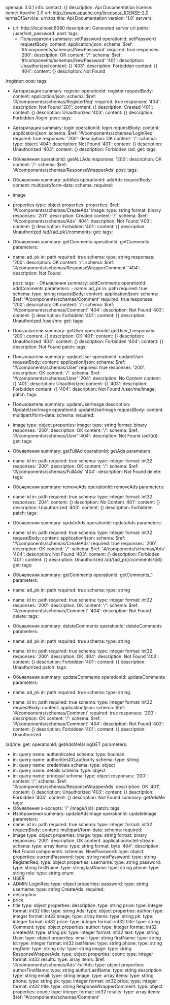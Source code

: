 openapi: 3.0.1
info:
contact: {}
description: Api Documentation
license:
name: Apache 2.0
url: http://www.apache.org/licenses/LICENSE-2.0
termsOfService: urn:tos
title: Api Documentation
version: '1.0'
servers:
- url: http://localhost:8080
  description: Generated server url
  paths:
  /user/set_password:
  post:
  tags:
  - Пользователи
  summary: setPassword
  operationId: setPassword
  requestBody:
  content:
  application/json:
  schema:
  $ref: '#/components/schemas/NewPassword'
  required: true
  responses:
  '200':
  description: OK
  content:
  '*/*':
  schema:
  $ref: '#/components/schemas/NewPassword'
  '401':
  description: Unauthorized
  content: {}
  '403':
  description: Forbidden
  content: {}
  '404':
  content: {}
  description: Not Found

/register:
post:
tags:
- Авторизация
summary: register
operationId: register
requestBody:
content:
application/json:
schema:
$ref: '#/components/schemas/RegisterReq'
required: true
responses:
'404':
description: Not Found
'201':
content: {}
description: Created
'401':
content: {}
description: Unauthorized
'403':
content: {}
description: Forbidden
/login:
post:
tags:
- Авторизация
summary: login
operationId: login
requestBody:
content:
application/json:
schema:
$ref: '#/components/schemas/LoginReq'
required: true
responses:
'200':
description: OK
content:
'*/*':
schema:
type: object
'404':
description: Not Found
'401':
content: {}
description: Unauthorized
'403':
content: {}
description: Forbidden
/ad:
get:
tags:
- Объявления
operationId: getALLAds
responses:
'200':
description: OK
content:
'*/*':
schema:
$ref: '#/components/schemas/ResponseWrapperAds'
post:
tags:
- Объявления
summary: addAds
operationId: addAds
requestBody:
content:
multipart/form-data:
schema:
required:
- image
- properties
type: object
properties:
properties:
$ref: '#/components/schemas/CreateAds'
image:
type: string
format: binary
responses:
'201':
description: Created
content:
'*/*':
schema:
$ref: '#/components/schemas/Ads'
'404':
description: Not Found
'403':
content: {}
description: Forbidden
'401':
content: {}
description: Unauthorized
/ad/{ad_pk}/comments:
get:
tags:
- Объявления
summary: getComments
operationId: getComments
parameters:
- name: ad_pk
in: path
required: true
schema:
type: string
responses:
'200':
description: OK
content:
'*/*':
schema:
$ref: '#/components/schemas/ResponseWrapperComment'
'404':
description: Not Found

    post:
      tags:
        - Объявления
      summary: addComments
      operationId: addComments
      parameters:
        - name: ad_pk
          in: path
          required: true
          schema:
            type: string
      requestBody:
        content:
          application/json:
            schema:
              $ref: '#/components/schemas/Comment'
        required: true
      responses:
        '200':
          description: OK
          content:
            '*/*':
              schema:
                $ref: '#/components/schemas/Comment'
        '404':
          description: Not Found
        '403':
          content: {}
          description: Forbidden
        '401':
          content: {}
          description: Unauthorized
/user/me:
get:
tags:
- Пользователи
summary: getUser
operationId: getUser_1
responses:
'200':
content: {}
description: OK
'401':
content: {}
description: Unauthorized
'403':
content: {}
description: Forbidden
'404':
content: {}
description: Not Found
patch:
tags:
- Пользователи
summary: updateUser
operationId: updateUser
requestBody:
content:
application/json:
schema:
$ref: '#/components/schemas/User'
required: true
responses:
'200':
description: OK
content:
'*/*':
schema:
$ref: '#/components/schemas/User'
'204':
description: No Content
content: {}
'401':
description: Unauthorized
content: {}
'403':
description: Forbidden
content: {}
'404':
description: Not Found
/user/me/image:
patch:
tags:
- Пользователи
summary: updateUserImage
description: UpdateUserImage
operationId: updateUserImage
requestBody:
content:
multipart/form-data:
schema:
required:
- image
type: object
properties:
image:
type: string
format: binary
responses:
'200':
description: OK
content:
'*/*':
schema:
$ref: '#/components/schemas/User'
'404':
description: Not Found
/ad/{id}:
get:
tags:
- Объявления
summary: getFullAd
operationId: getAds
parameters:
- name: id
in: path
required: true
schema:
type: integer
format: int32
responses:
'200':
description: OK
content:
'*/*':
schema:
$ref: '#/components/schemas/FullAds'
'404':
description: Not Found
delete:
tags:
- Объявления
summary: removeAds
operationId: removeAds
parameters:
- name: id
in: path
required: true
schema:
type: integer
format: int32
responses:
'204':
content: {}
description: No Content
'401':
content: {}
description: Unauthorized
'403':
content: {}
description: Forbidden
patch:
tags:
- Объявления
summary: updateAds
operationId: updateAds
parameters:
- name: id
in: path
required: true
schema:
type: integer
format: int32
requestBody:
content:
application/json:
schema:
$ref: '#/components/schemas/CreateAds'
required: true
responses:
'200':
description: OK
content:
'*/*':
schema:
$ref: '#/components/schemas/Ads'
'404':
description: Not Found
'403':
content: {}
description: Forbidden
'401':
content: {}
description: Unauthorized
/ad/{ad_pk}/comments/{id}:
get:
tags:
- Объявления
summary: getComments
operationId: getComments_1
parameters:
- name: ad_pk
in: path
required: true
schema:
type: string
- name: id
in: path
required: true
schema:
type: integer
format: int32
responses:
'200':
description: OK
content:
'*/*':
schema:
$ref: '#/components/schemas/Comment'
'404':
description: Not Found
delete:
tags:
- Объявления
summary: deleteComments
operationId: deleteComments
parameters:
- name: ad_pk
in: path
required: true
schema:
type: string
- name: id
in: path
required: true
schema:
type: integer
format: int32
responses:
'200':
description: OK
'404':
description: Not Found
'403':
content: {}
description: Forbidden
'401':
content: {}
description: Unauthorized
patch:
tags:
- Объявления
summary: updateComments
operationId: updateComments
parameters:
- name: ad_pk
in: path
required: true
schema:
type: string
- name: id
in: path
required: true
schema:
type: integer
format: int32
requestBody:
content:
application/json:
schema:
$ref: '#/components/schemas/Comment'
required: true
responses:
'200':
description: OK
content:
'*/*':
schema:
$ref: '#/components/schemas/Comment'
'404':
description: Not Found
'403':
content: {}
description: Forbidden
'401':
content: {}
description: Unauthorized

/ad/me:
get:
operationId: getAdsMeUsingGET
parameters:
- in: query
name: authenticated
schema:
type: boolean
- in: query
name: authorities[0].authority
schema:
type: string
- in: query
name: credentials
schema:
type: object
- in: query
name: details
schema:
type: object
- in: query
name: principal
schema:
type: object
responses:
'200':
content:
'*/*':
schema:
$ref: '#/components/schemas/ResponseWrapperAds'
description: OK
'401':
content: {}
description: Unauthorized
'403':
content: {}
description: Forbidden
'404':
content: {}
description: Not Found
summary: getAdsMe
tags:
- Объявления
x-accepts: '*/*'
/image/{id}:
patch:
tags:
- Изображения
summary: updateAdsImage
operationId: updateImage
parameters:
- name: id
in: path
required: true
schema:
type: integer
format: int32
requestBody:
content:
multipart/form-data:
schema:
required:
- image
type: object
properties:
image:
type: string
format: binary
responses:
'200':
description: OK
content:
application/octet-stream:
schema:
type: array
items:
type: string
format: byte
'404':
description: Not Found
components:
schemas:
NewPassword:
type: object
properties:
currentPassword:
type: string
newPassword:
type: string
RegisterReq:
type: object
properties:
username:
type: string
password:
type: string
firstName:
type: string
lastName:
type: string
phone:
type: string
role:
type: string
enum:
- USER
- ADMIN
LoginReq:
type: object
properties:
password:
type: string
username:
type: string
CreateAds:
required:
- description
- price
- title
type: object
properties:
description:
type: string
price:
type: integer
format: int32
title:
type: string
Ads:
type: object
properties:
author:
type: integer
format: int32
image:
type: array
items:
type: string
pk:
type: integer
format: int32
price:
type: integer
format: int32
title:
type: string
Comment:
type: object
properties:
author:
type: integer
format: int32
createdAt:
type: string
pk:
type: integer
format: int32
text:
type: string
User:
type: object
properties:
email:
type: string
firstName:
type: string
id:
type: integer
format: int32
lastName:
type: string
phone:
type: string
regDate:
type: string
city:
type: string
image:
type: string
ResponseWrapperAds:
type: object
properties:
count:
type: integer
format: int32
results:
type: array
items:
$ref: '#/components/schemas/Ads'
FullAds:
type: object
properties:
authorFirstName:
type: string
authorLastName:
type: string
description:
type: string
email:
type: string
image:
type: array
items:
type: string
phone:
type: string
pk:
type: integer
format: int32
price:
type: integer
format: int32
title:
type: string
ResponseWrapperComment:
type: object
properties:
count:
type: integer
format: int32
results:
type: array
items:
$ref: '#/components/schemas/Comment'
